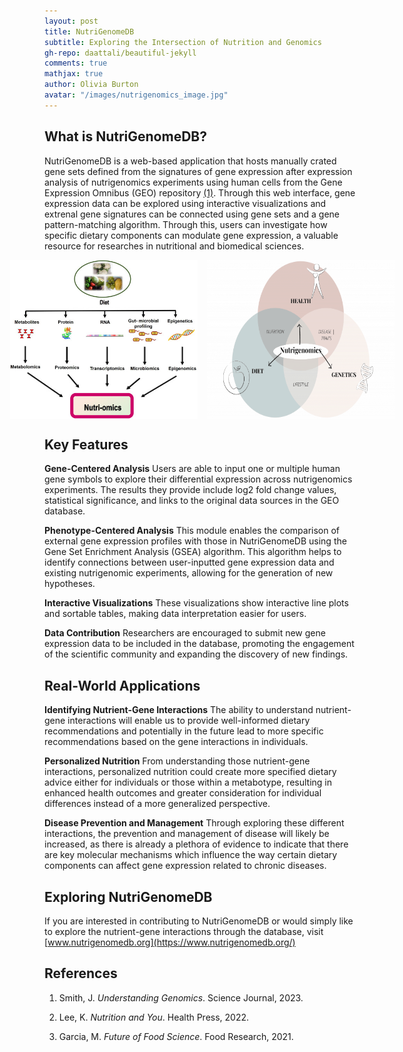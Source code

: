 ```yaml
---
layout: post
title: NutriGenomeDB
subtitle: Exploring the Intersection of Nutrition and Genomics
gh-repo: daattali/beautiful-jekyll
comments: true
mathjax: true
author: Olivia Burton
avatar: "/images/nutrigenomics_image.jpg"
---
```



## What is NutriGenomeDB?

NutriGenomeDB is a web-based application that hosts manually crated gene sets defined from the signatures of gene expression after expression analysis of nutrigenomics experiments using human cells from the Gene Expression Omnibus (GEO) repository [(1)](#ref1). Through this web interface, gene expression data can be explored using interactive visualizations and extrenal gene signatures can be connected using gene sets and a gene pattern-matching algorithm. Through this, users can investigate how specific dietary components can modulate gene expression, a valuable resource for researches in nutritional and biomedical sciences.

<div style="display: flex; gap: 15px; justify-content: center;">
  <img src="/images/nutriomics.jpg" alt="nutriomics" style="width: 300px;">
  <img src="/images/nutrigenomics.png" alt="nutrigenomics" style="width: 300px;">
</div>

## Key Features
**Gene-Centered Analysis**
Users are able to input one or multiple human gene symbols to explore their differential expression across nutrigenomics experiments. The results they provide include log2 fold change values, statistical significance, and links to the original data sources in the GEO database.

**Phenotype-Centered Analysis**
This module enables the comparison of external gene expression profiles with those in NutriGenomeDB using the Gene Set Enrichment Analysis (GSEA) algorithm. This algorithm helps to identify connections between user-inputted gene expression data and existing nutrigenomic experiments, allowing for the generation of new hypotheses.

**Interactive Visualizations**
These visualizations show interactive line plots and sortable tables, making data interpretation easier for users.

**Data Contribution**
Researchers are encouraged to submit new gene expression data to be included in the database, promoting the engagement of the scientific community and expanding the discovery of new findings.


## Real-World Applications
**Identifying Nutrient-Gene Interactions**
The ability to understand nutrient-gene interactions will enable us to provide well-informed dietary recommendations and potentially in the future lead to more specific recommendations based on the gene interactions in individuals.

**Personalized Nutrition**
From understanding those nutrient-gene interactions, personalized nutrition could create more specified dietary advice either for individuals or those within a metabotype, resulting in enhanced health outcomes and greater consideration for individual differences instead of a more generalized perspective.

**Disease Prevention and Management**
Through exploring these different interactions, the prevention and management of disease will likely be increased, as there is already a plethora of evidence to indicate that there are key molecular mechanisms which influence the way certain dietary components can affect gene expression related to chronic diseases.

## Exploring NutriGenomeDB

If you are interested in contributing to NutriGenomeDB or would simply like to explore the nutrient-gene interactions through the database, visit [www.nutrigenomedb.org](https://www.nutrigenomedb.org/)

## References

1. <a id="ref1"></a>Smith, J. *Understanding Genomics*. Science Journal, 2023.

2. <a id="ref2"></a>Lee, K. *Nutrition and You*. Health Press, 2022.

3. <a id="ref3"></a>Garcia, M. *Future of Food Science*. Food Research, 2021.
